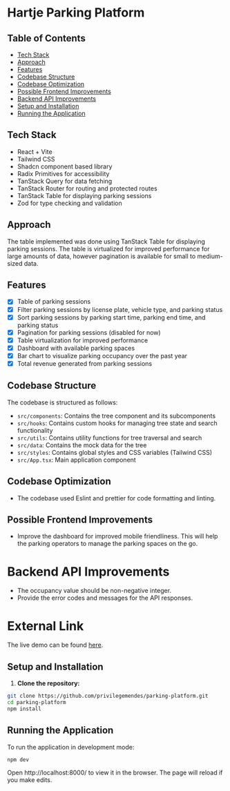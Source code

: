 # Hartje Parking Platform

## Table of Contents

- [Tech Stack](#tech-stack)
- [Approach](#approach)
- [Features](#features)
- [Codebase Structure](#codebase-structure)
- [Codebase Optimization](#codebase-optimization)
- [Possible Frontend Improvements](#possible-frontend-improvements)
- [Backend API Improvements](#backend-api-improvements)
- [Setup and Installation](#setup-and-installation)
- [Running the Application](#running-the-application)


## Tech Stack
- React + Vite
- Tailwind CSS
- Shadcn component based library
- Radix Primitives for accessibility
- TanStack Query for data fetching
- TanStack Router for routing and protected routes
- TanStack Table for displaying parking sessions
- Zod for type checking and validation

## Approach
The table implemented was done using TanStack Table for displaying parking sessions. The table is virtualized for improved performance for large amounts of data, however pagination is available for small to medium-sized data.

## Features
- [x] Table of parking sessions
- [x] Filter parking sessions by license plate, vehicle type, and parking status
- [x] Sort parking sessions by parking start time, parking end time, and parking status
- [x] Pagination for parking sessions (disabled for now)
- [x] Table virtualization for improved performance
- [x] Dashboard with available parking spaces
- [x] Bar chart to visualize parking occupancy over the past year 
- [x] Total revenue generated from parking sessions

## Codebase Structure
The codebase is structured as follows:
- `src/components`: Contains the tree component and its subcomponents
- `src/hooks`: Contains custom hooks for managing tree state and search functionality
- `src/utils`: Contains utility functions for tree traversal and search
- `src/data`: Contains the mock data for the tree
- `src/styles`: Contains global styles and CSS variables (Tailwind CSS)
- `src/App.tsx`: Main application component

## Codebase Optimization
- The codebase used Eslint and prettier for code formatting and linting.

## Possible Frontend Improvements
- Improve the dashboard for improved mobile friendliness. This will help the parking operators to manage the parking spaces on the go.

# Backend API Improvements
- The occupancy value should be non-negative integer.
- Provide the error codes and messages for the API responses.

# External Link
The live demo can be found [here](https://parking-platform.vercel.app/).

## Setup and Installation

1. **Clone the repository:**

```sh
git clone https://github.com/privilegemendes/parking-platform.git
cd parking-platform
npm install
```


## Running the Application

To run the application in development mode:
```sh
npm dev
```

Open http://localhost:8000/ to view it in the browser. The page will reload if you make edits.
